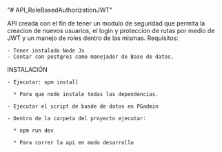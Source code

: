"# API_RoleBasedAuthorizationJWT" 

  API creada con el fin de tener un modulo de seguridad que permita la creacion de nuevos usuarios, el login y proteccion de rutas por medio de JWT y un manejo de roles dentro de las mismas.
  Requisitos:
  
    - Tener instalado Node Js
    - Contar con postgres como manejador de Base de datos.
    
  INSTALACIÓN 
  
    - Ejecutar: npm install 
    
      * Para que node instale todas las dependencias.
      
    - Ejecutar el script de basde de datos en PGadmin
    
    - Dentro de la carpeta del proyecto ejecutar:
    
      * npm run dev 
    
      * Para correr la api en modo desarrollo


